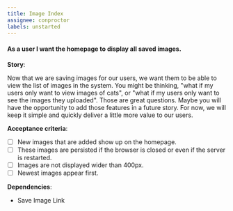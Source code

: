 ```yaml
---
title: Image Index
assignee: conproctor
labels: unstarted
---
```


#### As a user I want the homepage to display all saved images.

__Story__:

Now that we are saving images for our users, we want them to be able to view
the list of images in the system. You might be thinking, "what if my users only
want to view images of cats", or "what if my users only want to see the images
they uploaded". Those are great questions. Maybe you will have the opportunity
to add those features in a future story. For now, we will keep it simple and
quickly deliver a little more value to our users.

__Acceptance criteria__:
- [ ] New images that are added show up on the homepage.
- [ ] These images are persisted if the browser is closed or even if the
  server is restarted.
- [ ] Images are not displayed wider than 400px.
- [ ] Newest images appear first.

__Dependencies__:
- Save Image Link
